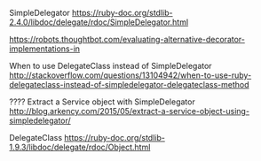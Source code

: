 SimpleDelegator
https://ruby-doc.org/stdlib-2.4.0/libdoc/delegate/rdoc/SimpleDelegator.html

https://robots.thoughtbot.com/evaluating-alternative-decorator-implementations-in



When to use DelegateClass instead of SimpleDelegator
http://stackoverflow.com/questions/13104942/when-to-use-ruby-delegateclass-instead-of-simpledelegator-delegateclass-method


???? Extract a Service object with SimpleDelegator
http://blog.arkency.com/2015/05/extract-a-service-object-using-simpledelegator/

DelegateClass
https://ruby-doc.org/stdlib-1.9.3/libdoc/delegate/rdoc/Object.html
